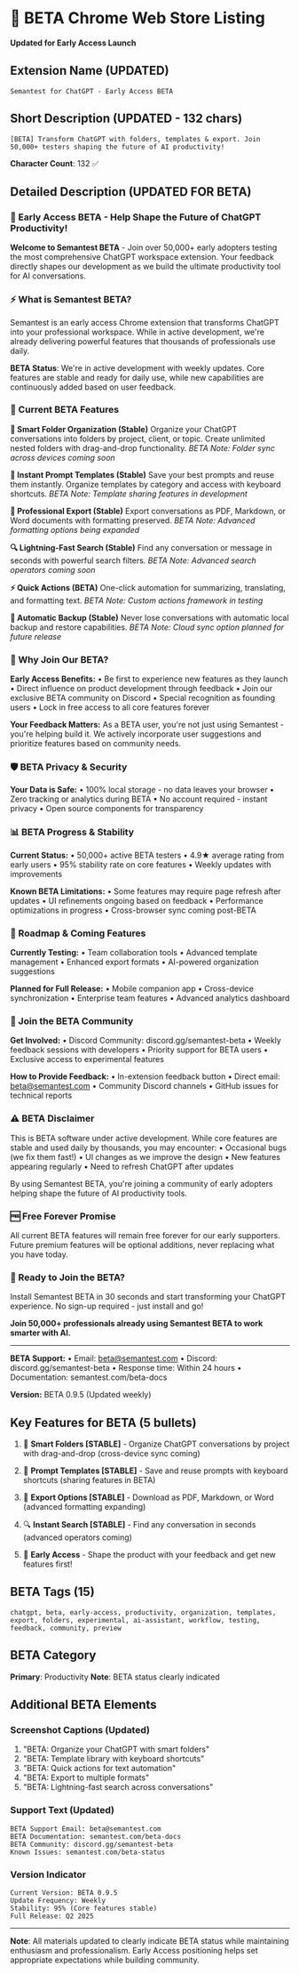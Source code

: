 # 🚧 BETA Chrome Web Store Listing
**Updated for Early Access Launch**

## Extension Name (UPDATED)
```
Semantest for ChatGPT - Early Access BETA
```

## Short Description (UPDATED - 132 chars)
```
[BETA] Transform ChatGPT with folders, templates & export. Join 50,000+ testers shaping the future of AI productivity!
```
**Character Count**: 132 ✅

## Detailed Description (UPDATED FOR BETA)

### 🚧 Early Access BETA - Help Shape the Future of ChatGPT Productivity!

**Welcome to Semantest BETA** - Join over 50,000+ early adopters testing the most comprehensive ChatGPT workspace extension. Your feedback directly shapes our development as we build the ultimate productivity tool for AI conversations.

### ⚡ What is Semantest BETA?

Semantest is an early access Chrome extension that transforms ChatGPT into your professional workspace. While in active development, we're already delivering powerful features that thousands of professionals use daily.

**BETA Status**: We're in active development with weekly updates. Core features are stable and ready for daily use, while new capabilities are continuously added based on user feedback.

### 🎯 Current BETA Features

**📁 Smart Folder Organization (Stable)**
Organize your ChatGPT conversations into folders by project, client, or topic. Create unlimited nested folders with drag-and-drop functionality.
*BETA Note: Folder sync across devices coming soon*

**📝 Instant Prompt Templates (Stable)**
Save your best prompts and reuse them instantly. Organize templates by category and access with keyboard shortcuts.
*BETA Note: Template sharing features in development*

**💾 Professional Export (Stable)**
Export conversations as PDF, Markdown, or Word documents with formatting preserved.
*BETA Note: Advanced formatting options being expanded*

**🔍 Lightning-Fast Search (Stable)**
Find any conversation or message in seconds with powerful search filters.
*BETA Note: Advanced search operators coming soon*

**⚡ Quick Actions (BETA)**
One-click automation for summarizing, translating, and formatting text.
*BETA Note: Custom actions framework in testing*

**🔄 Automatic Backup (Stable)**
Never lose conversations with automatic local backup and restore capabilities.
*BETA Note: Cloud sync option planned for future release*

### 🚀 Why Join Our BETA?

**Early Access Benefits:**
• Be first to experience new features as they launch
• Direct influence on product development through feedback
• Join our exclusive BETA community on Discord
• Special recognition as founding users
• Lock in free access to all core features forever

**Your Feedback Matters:**
As a BETA user, you're not just using Semantest - you're helping build it. We actively incorporate user suggestions and prioritize features based on community needs.

### 🛡️ BETA Privacy & Security

**Your Data is Safe:**
• 100% local storage - no data leaves your browser
• Zero tracking or analytics during BETA
• No account required - instant privacy
• Open source components for transparency

### 📊 BETA Progress & Stability

**Current Status:**
• 50,000+ active BETA testers
• 4.9★ average rating from early users
• 95% stability rate on core features
• Weekly updates with improvements

**Known BETA Limitations:**
• Some features may require page refresh after updates
• UI refinements ongoing based on feedback
• Performance optimizations in progress
• Cross-browser sync coming post-BETA

### 🎯 Roadmap & Coming Features

**Currently Testing:**
• Team collaboration tools
• Advanced template management
• Enhanced export formats
• AI-powered organization suggestions

**Planned for Full Release:**
• Mobile companion app
• Cross-device synchronization
• Enterprise team features
• Advanced analytics dashboard

### 💬 Join the BETA Community

**Get Involved:**
• Discord Community: discord.gg/semantest-beta
• Weekly feedback sessions with developers
• Priority support for BETA users
• Exclusive access to experimental features

**How to Provide Feedback:**
• In-extension feedback button
• Direct email: beta@semantest.com
• Community Discord channels
• GitHub issues for technical reports

### ⚠️ BETA Disclaimer

This is BETA software under active development. While core features are stable and used daily by thousands, you may encounter:
• Occasional bugs (we fix them fast!)
• UI changes as we improve the design
• New features appearing regularly
• Need to refresh ChatGPT after updates

By using Semantest BETA, you're joining a community of early adopters helping shape the future of AI productivity tools.

### 🆓 Free Forever Promise

All current BETA features will remain free forever for our early supporters. Future premium features will be optional additions, never replacing what you have today.

### 🚀 Ready to Join the BETA?

Install Semantest BETA in 30 seconds and start transforming your ChatGPT experience. No sign-up required - just install and go!

**Join 50,000+ professionals already using Semantest BETA to work smarter with AI.**

---

**BETA Support:**
• Email: beta@semantest.com
• Discord: discord.gg/semantest-beta
• Response time: Within 24 hours
• Documentation: semantest.com/beta-docs

**Version:** BETA 0.9.5 (Updated weekly)

## Key Features for BETA (5 bullets)

1. 📁 **Smart Folders [STABLE]** - Organize ChatGPT conversations by project with drag-and-drop (cross-device sync coming)

2. 📝 **Prompt Templates [STABLE]** - Save and reuse prompts with keyboard shortcuts (sharing features in BETA)

3. 💾 **Export Options [STABLE]** - Download as PDF, Markdown, or Word (advanced formatting expanding)

4. 🔍 **Instant Search [STABLE]** - Find any conversation in seconds (advanced operators coming)

5. 🚧 **Early Access** - Shape the product with your feedback and get new features first!

## BETA Tags (15)
```
chatgpt, beta, early-access, productivity, organization, templates, export, folders, experimental, ai-assistant, workflow, testing, feedback, community, preview
```

## BETA Category
**Primary**: Productivity
**Note**: BETA status clearly indicated

## Additional BETA Elements

### Screenshot Captions (Updated)
1. "BETA: Organize your ChatGPT with smart folders"
2. "BETA: Template library with keyboard shortcuts" 
3. "BETA: Quick actions for text automation"
4. "BETA: Export to multiple formats"
5. "BETA: Lightning-fast search across conversations"

### Support Text (Updated)
```
BETA Support Email: beta@semantest.com
BETA Documentation: semantest.com/beta-docs
BETA Community: discord.gg/semantest-beta
Known Issues: semantest.com/beta-status
```

### Version Indicator
```
Current Version: BETA 0.9.5
Update Frequency: Weekly
Stability: 95% (Core features stable)
Full Release: Q2 2025
```

---

**Note**: All materials updated to clearly indicate BETA status while maintaining enthusiasm and professionalism. Early Access positioning helps set appropriate expectations while building community.